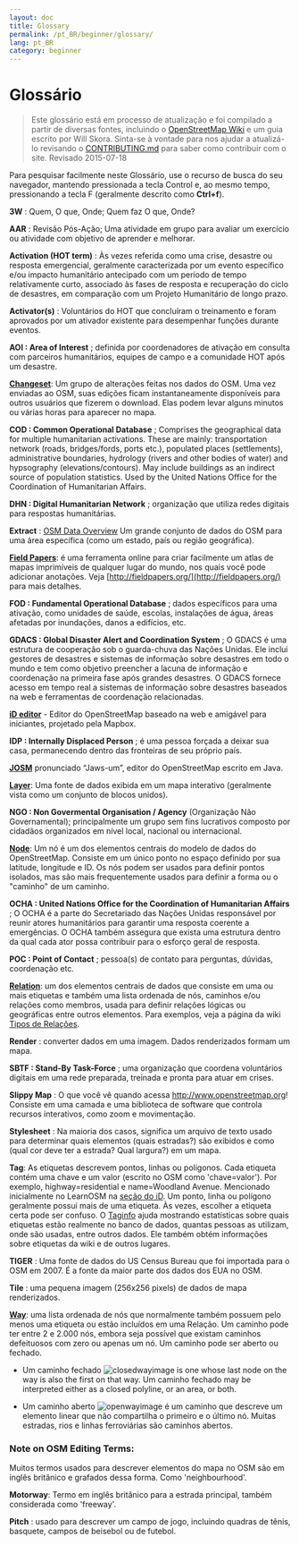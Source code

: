 ```yaml
---
layout: doc
title: Glossary 
permalink: /pt_BR/beginner/glossary/
lang: pt_BR
category: beginner
---
```


Glossário 
============

>Este glossário está em processo de atualização e foi compilado a partir de diversas fontes, incluindo o [OpenStreetMap Wiki](http://wiki.openstreetmap.org/wiki/Main_Page) e um guia escrito por Will Skora. Sinta-se à vontade para nos ajudar a atualizá-lo revisando o [CONTRIBUTING.md](https://github.com/hotosm/learnosm/blob/gh-pages/CONTRIBUTING.md) para saber como contribuir com o site. 
> Revisado 2015-07-18  

Para pesquisar facilmente neste Glossário, use o recurso de busca do seu navegador, mantendo pressionada a tecla Control e, ao mesmo tempo, pressionando a tecla F (geralmente descrito como **Ctrl+f**).  

**3W** : Quem, O que, Onde; Quem faz O que, Onde?  

**AAR** : Revisão Pós-Ação; Uma atividade em grupo para avaliar um exercício ou atividade com objetivo de aprender e melhorar.

**Activation (HOT term)** : Às vezes referida como uma crise, desastre ou resposta emergencial, geralmente caracterizada por um evento específico e/ou impacto humanitário antecipado com um período de tempo relativamente curto, associado às fases de resposta e recuperação do ciclo de desastres, em comparação com um Projeto Humanitário de longo prazo.

**Activator(s)** : Voluntários do HOT que concluíram o treinamento e foram aprovados por um ativador existente para desempenhar funções durante eventos. 

**AOI : Area of Interest** ; definida por coordenadores de ativação em consulta com parceiros humanitários, equipes de campo e a comunidade HOT após um desastre.


**[Changeset](http://wiki.openstreetmap.org/wiki/Changeset)**: Um grupo de alterações feitas nos dados do OSM. Uma vez enviadas ao OSM, suas edições ficam instantaneamente disponíveis para outros usuários que fizerem o download. Elas podem levar alguns minutos ou várias horas para aparecer no mapa.

**COD : Common Operational Database** ; Comprises the geographical data for multiple humanitarian activations. These are mainly: transportation network (roads, bridges/fords, ports etc.), populated places (settlements), administrative boundaries, hydrology (rivers and other bodies of water) and hypsography (elevations/contours). May include buildings as an indirect source of population statistics.  Used by the United Nations Office for the Coordination of Humanitarian Affairs.

**DHN : Digital Humanitarian Network** ; organização que utiliza redes digitais para respostas humanitárias.

**Extract** : [OSM Data Overview](/en/osm-data/data-overview/) Um grande conjunto de dados do OSM para uma área específica (como um estado, país ou região geográfica).

**[Field Papers](/en/mobile-mapping/field-papers/)**: é uma ferramenta online para criar facilmente um atlas de mapas imprimíveis de qualquer lugar do mundo, nos quais você pode adicionar anotações. Veja [http://fieldpapers.org/](http://fieldpapers.org/) para mais detalhes. 

**FOD : Fundamental Operational Database** ; dados específicos para uma ativação, como unidades de saúde, escolas, instalações de água, áreas afetadas por inundações, danos a edifícios, etc.

**GDACS :  Global Disaster Alert and Coordination System** ; O GDACS é uma estrutura de cooperação sob o guarda-chuva das Nações Unidas. Ele inclui gestores de desastres e sistemas de informação sobre desastres em todo o mundo e tem como objetivo preencher a lacuna de informação e coordenação na primeira fase após grandes desastres. O GDACS fornece acesso em tempo real a sistemas de informação sobre desastres baseados na web e ferramentas de coordenação relacionadas.

**[iD editor](/en/beginner/id-editor/)** - Editor do OpenStreetMap baseado na web e amigável para iniciantes, projetado pela Mapbox. 

**IDP : Internally Displaced Person** ; é uma pessoa forçada a deixar sua casa, permanecendo dentro das fronteiras de seu próprio país.

**[JOSM](https://josm.openstreetmap.de/)** pronunciado “Jaws-um”, editor do OpenStreetMap escrito em Java. 

**[Layer](http://wiki.openstreetmap.org/wiki/Layer)**: Uma fonte de dados exibida em um mapa interativo (geralmente vista como um conjunto de blocos unidos).

**NGO : Non Govermental Organisation / Agency** (Organização Não Governamental); principalmente um grupo sem fins lucrativos composto por cidadãos organizados em nível local, nacional ou internacional.  

**[Node](http://wiki.openstreetmap.org/wiki/Node)**: Um nó é um dos elementos centrais do modelo de dados do OpenStreetMap. Consiste em um único ponto no espaço definido por sua latitude, longitude e ID. Os nós podem ser usados para definir pontos isolados, mas são mais frequentemente usados para definir a forma ou o "caminho" de um caminho.

**OCHA : United Nations Office for the Coordination of Humanitarian Affairs** ; O OCHA é a parte do Secretariado das Nações Unidas responsável por reunir atores humanitários para garantir uma resposta coerente a emergências. O OCHA também assegura que exista uma estrutura dentro da qual cada ator possa contribuir para o esforço geral de resposta.

**POC : Point of Contact** ; pessoa(s) de contato para perguntas, dúvidas, coordenação etc.

**[Relation](http://wiki.openstreetmap.org/wiki/Relation)**: um dos elementos centrais de dados que consiste em uma ou mais etiquetas e também uma lista ordenada de nós, caminhos e/ou relações como membros, usada para definir relações lógicas ou geográficas entre outros elementos. Para exemplos, veja a página da wiki [Tipos de Relações](http://wiki.openstreetmap.org/wiki/Types_of_relation). 

**Render** : converter dados em uma imagem. Dados renderizados formam um mapa.

**SBTF : Stand-By Task-Force** ; uma organização que coordena voluntários digitais em uma rede preparada, treinada e pronta para atuar em crises.

**Slippy Map** : O que você vê quando acessa <http://www.openstreetmap.org>! Consiste em uma camada e uma biblioteca de software que controla recursos interativos, como zoom e movimentação.

**Stylesheet** : Na maioria dos casos, significa um arquivo de texto usado para determinar quais elementos (quais estradas?) são exibidos e como (qual cor deve ter a estrada? Qual largura?) em um mapa.

**Tag**: As etiquetas descrevem pontos, linhas ou polígonos. Cada etiqueta contém uma chave e um valor (escrito no OSM como 'chave=valor'). Por exemplo, highway=residential e name=Woodland Avenue. Mencionado inicialmente no LearnOSM na [seção do iD](/en/beginner/id-editor/#basic-editing-with-id). Um ponto, linha ou polígono geralmente possui mais de uma etiqueta. Às vezes, escolher a etiqueta certa pode ser confuso. O [Taginfo](https://taginfo.openstreetmap.org/) ajuda mostrando estatísticas sobre quais etiquetas estão realmente no banco de dados, quantas pessoas as utilizam, onde são usadas, entre outros dados. Ele também obtém informações sobre etiquetas da wiki e de outros lugares.

**TIGER** : Uma fonte de dados do US Census Bureau que foi importada para o OSM em 2007. É a fonte da maior parte dos dados dos EUA no OSM.

**Tile** : uma pequena imagem (256x256 pixels) de dados de mapa renderizados.

**[Way](http://wiki.openstreetmap.org/wiki/Way)**: uma lista ordenada de nós que normalmente também possuem pelo menos uma etiqueta ou estão incluídos em uma Relação. Um caminho pode ter entre 2 e 2.000 nós, embora seja possível que existam caminhos defeituosos com zero ou apenas um nó. Um caminho pode ser aberto ou fechado.  

* Um caminho fechado ![closedwayimage](http://wiki.openstreetmap.org/w/images/thumb/e/ed/Mf_closed_way.svg/20px-Mf_closed_way.svg.png) is one whose last node on the way is also the first on that way. Um caminho fechado may be interpreted either as a closed polyline, or an area, or both. 

* Um caminho aberto ![openwayimage](http://wiki.openstreetmap.org/w/images/thumb/2/2a/Mf_way.svg/20px-Mf_way.svg.png) é um caminho que descreve um elemento linear que não compartilha o primeiro e o último nó. Muitas estradas, rios e linhas ferroviárias são caminhos abertos.
 
### Note on OSM Editing Terms:

Muitos termos usados para descrever elementos do mapa no OSM são em inglês britânico e grafados dessa forma. Como 'neighbourhood'.

**Motorway**: Termo em inglês britânico para a estrada principal, também considerada como 'freeway'.

**Pitch** : usado para descrever um campo de jogo, incluindo quadras de tênis, basquete, campos de beisebol ou de futebol.